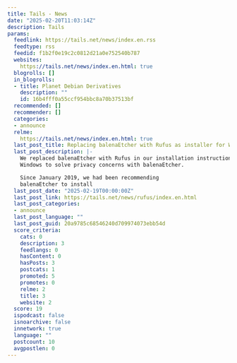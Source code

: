 ```yaml
---
title: Tails - News
date: "2025-02-20T11:03:14Z"
description: Tails
params:
  feedlink: https://tails.net/news/index.en.rss
  feedtype: rss
  feedid: f1b2f0e19c2c0812d21a0e752540b787
  websites:
    https://tails.net/news/index.en.html: true
  blogrolls: []
  in_blogrolls:
  - title: Planet Debian Derivatives
    description: ""
    id: 16b4fff0a55ccf954bbc8a70b37513bf
  recommended: []
  recommender: []
  categories:
  - announce
  relme:
    https://tails.net/news/index.en.html: true
  last_post_title: Replacing balenaEtcher with Rufus as installer for Windows
  last_post_description: |-
    We replaced balenaEtcher with Rufus in our installation instructions for
    Windows to solve privacy concerns with balenaEtcher.

    Since January 2019, we had been recommending
    balenaEtcher to install
  last_post_date: "2025-02-19T00:00:00Z"
  last_post_link: https://tails.net/news/rufus/index.en.html
  last_post_categories:
  - announce
  last_post_language: ""
  last_post_guid: 20a9785c68546240d709974073ebb54d
  score_criteria:
    cats: 0
    description: 3
    feedlangs: 0
    hasContent: 0
    hasPosts: 3
    postcats: 1
    promoted: 5
    promotes: 0
    relme: 2
    title: 3
    website: 2
  score: 19
  ispodcast: false
  isnoarchive: false
  innetwork: true
  language: ""
  postcount: 10
  avgpostlen: 0
---
```

